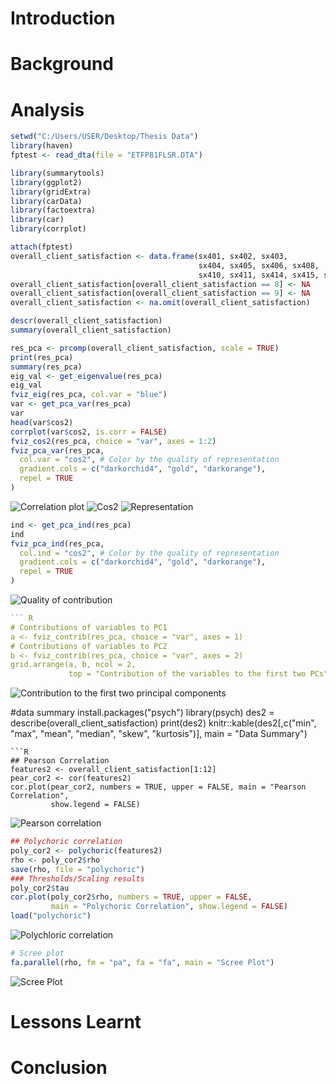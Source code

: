 # Introduction

# Background 

# Analysis 

``` R 
setwd("C:/Users/USER/Desktop/Thesis Data")
library(haven)
fptest <- read_dta(file = "ETFP81FLSR.DTA")

```

``` R
library(summarytools)
library(ggplot2)
library(gridExtra)
library(carData)
library(factoextra)
library(car)
library(corrplot)
```

``` R
attach(fptest) 
overall_client_satisfaction <- data.frame(sx401, sx402, sx403,
                                          sx404, sx405, sx406, sx408,
                                          sx410, sx411, sx414, sx415, sx416)
overall_client_satisfaction[overall_client_satisfaction == 8] <- NA
overall_client_satisfaction[overall_client_satisfaction == 9] <- NA
overall_client_satisfaction <- na.omit(overall_client_satisfaction)
```

``` R
descr(overall_client_satisfaction)
summary(overall_client_satisfaction)
```


``` R
res_pca <- prcomp(overall_client_satisfaction, scale = TRUE)
print(res_pca)
summary(res_pca)
eig_val <- get_eigenvalue(res_pca)
eig_val
fviz_eig(res_pca, col.var = "blue")
var <- get_pca_var(res_pca)
var
head(var$cos2)
corrplot(var$cos2, is.corr = FALSE)
fviz_cos2(res_pca, choice = "var", axes = 1:2)
fviz_pca_var(res_pca,
  col.var = "cos2", # Color by the quality of representation
  gradient.cols = c("darkorchid4", "gold", "darkorange"),
  repel = TRUE
)
```
![Correlation plot](image-5.png) ![Cos2](image-6.png) ![Representation](image-7.png)

``` R
ind <- get_pca_ind(res_pca)
ind
fviz_pca_ind(res_pca,
  col.ind = "cos2", # Color by the quality of representation
  gradient.cols = c("darkorchid4", "gold", "darkorange"),
  repel = TRUE
)
```
![Quality of contribution](image-3.png)
```R
``` R
# Contributions of variables to PC1
a <- fviz_contrib(res_pca, choice = "var", axes = 1)
# Contributions of variables to PC2
b <- fviz_contrib(res_pca, choice = "var", axes = 2)
grid.arrange(a, b, ncol = 2,
             top = "Contribution of the variables to the first two PCs")

```
![Contribution to the first two principal components](image-4.png)

#data summary
install.packages("psych")
library(psych)
des2 = describe(overall_client_satisfaction)
print(des2)
knitr::kable(des2[,c("min", "max", "mean", "median", "skew", "kurtosis")],
             main = "Data Summary")
```
```R
## Pearson Correlation
features2 <- overall_client_satisfaction[1:12]
pear_cor2 <- cor(features2)
cor.plot(pear_cor2, numbers = TRUE, upper = FALSE, main = "Pearson Correlation",
         show.legend = FALSE)
```
![Pearson correlation](image-2.png)

``` R
## Polychoric correlation
poly_cor2 <- polychoric(features2)
rho <- poly_cor2$rho
save(rho, file = "polychoric")
### Thresholds/Scaling results
poly_cor2$tau
cor.plot(poly_cor2$rho, numbers = TRUE, upper = FALSE,
         main = "Polychoric Correlation", show.legend = FALSE)
load("polychoric")
```
![Polychloric correlation](image-1.png)

``` R
# Scree plot
fa.parallel(rho, fm = "pa", fa = "fa", main = "Scree Plot")
```
![Scree Plot](image.png)

# Lessons Learnt 

# Conclusion

